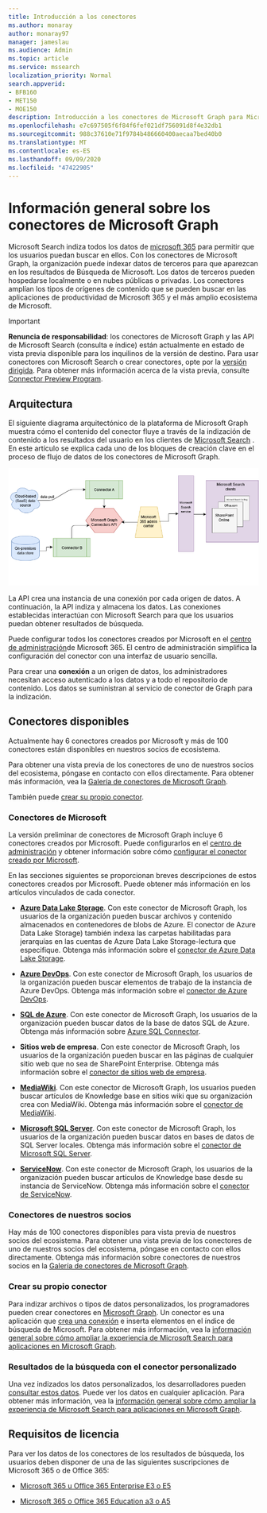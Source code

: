```yaml
---
title: Introducción a los conectores
ms.author: monaray
author: monaray97
manager: jameslau
ms.audience: Admin
ms.topic: article
ms.service: mssearch
localization_priority: Normal
search.appverid:
- BFB160
- MET150
- MOE150
description: Introducción a los conectores de Microsoft Graph para Microsoft Search
ms.openlocfilehash: e7c697505f6f84f6fef021df756091d8f4e32db1
ms.sourcegitcommit: 988c37610e71f9784b486660400aecaa7bed40b0
ms.translationtype: MT
ms.contentlocale: es-ES
ms.lasthandoff: 09/09/2020
ms.locfileid: "47422905"
---
```

# <a name="overview-of-microsoft-graph-connectors"></a>Información general sobre los conectores de Microsoft Graph

Microsoft Search indiza todos los datos de [microsoft 365](https://www.microsoft.com/microsoft-365) para permitir que los usuarios puedan buscar en ellos. Con los conectores de Microsoft Graph, la organización puede indexar datos de terceros para que aparezcan en los resultados de Búsqueda de Microsoft. Los datos de terceros pueden hospedarse localmente o en nubes públicas o privadas. Los conectores amplían los tipos de orígenes de contenido que se pueden buscar en las aplicaciones de productividad de Microsoft 365 y el más amplio ecosistema de Microsoft.

> [!IMPORTANT]
> **Renuncia de responsabilidad**: los conectores de Microsoft Graph y las API de Microsoft Search (consulta e índice) están actualmente en estado de vista previa disponible para los inquilinos de la versión de destino. Para usar conectores con Microsoft Search o crear conectores, opte por la [versión dirigida](https://docs.microsoft.com/office365/admin/manage/release-options-in-office-365?view=o365-worldwide). Para obtener más información acerca de la vista previa, consulte [Connector Preview Program](connectors-preview.md).

## <a name="architecture"></a>Arquitectura

El siguiente diagrama arquitectónico de la plataforma de Microsoft Graph muestra cómo el contenido del conector fluye a través de la indización de contenido a los resultados del usuario en los clientes de [Microsoft Search](https://docs.microsoft.com/microsoftsearch/overview-microsoft-search) . En este artículo se explica cada uno de los bloques de creación clave en el proceso de flujo de datos de los conectores de Microsoft Graph.

![Diagrama: los conectores extraen los datos locales y basados en la nube y los indiza la API de búsqueda de Microsoft y, a continuación, el servicio de Microsoft Search entrega los resultados a los usuarios.](media/highlevel-connectors_FINAL.png)

La API crea una instancia de una conexión por cada origen de datos. A continuación, la API indiza y almacena los datos. Las conexiones establecidas interactúan con Microsoft Search para que los usuarios puedan obtener resultados de búsqueda.

Puede configurar todos los conectores creados por Microsoft en el [centro de administración](https://admin.microsoft.com)de Microsoft 365. El centro de administración simplifica la configuración del conector con una interfaz de usuario sencilla.

Para crear una **conexión** a un origen de datos, los administradores necesitan acceso autenticado a los datos y a todo el repositorio de contenido. Los datos se suministran al servicio de conector de Graph para la indización.

## <a name="available-connectors"></a>Conectores disponibles

Actualmente hay 6 conectores creados por Microsoft y más de 100 conectores están disponibles en nuestros socios de ecosistema.

Para obtener una vista previa de los conectores de uno de nuestros socios del ecosistema, póngase en contacto con ellos directamente. Para obtener más información, vea la [Galería de conectores de Microsoft Graph](connectors-gallery.md).

También puede [crear su propio conector](https://docs.microsoft.com/graph/search-concept-overview).

### <a name="connectors-by-microsoft"></a>Conectores de Microsoft

La versión preliminar de conectores de Microsoft Graph incluye 6 conectores creados por Microsoft. Puede configurarlos en el [centro de administración](https://admin.microsoft.com) y obtener información sobre cómo [configurar el conector creado por Microsoft](configure-connector.md).

En las secciones siguientes se proporcionan breves descripciones de estos conectores creados por Microsoft. Puede obtener más información en los artículos vinculados de cada conector.

- **[Azure Data Lake Storage](https://docs.microsoft.com/azure/storage/blobs/data-lake-storage-introduction)**. Con este conector de Microsoft Graph, los usuarios de la organización pueden buscar archivos y contenido almacenados en contenedores de blobs de Azure. El conector de Azure Data Lake Storage) también indexa las carpetas habilitadas para jerarquías en las cuentas de Azure Data Lake Storage-lectura que especifique.
Obtenga más información sobre el [conector de Azure Data Lake Storage](azure-data-lake-connector.md).

- **[Azure DevOps](https://azure.microsoft.com/services/devops)**. Con este conector de Microsoft Graph, los usuarios de la organización pueden buscar elementos de trabajo de la instancia de Azure DevOps.
Obtenga más información sobre el [conector de Azure DevOps](azure-devops-connector.md).

- **[SQL de Azure](https://azure.microsoft.com/services/sql-database)**. Con este conector de Microsoft Graph, los usuarios de la organización pueden buscar datos de la base de datos SQL de Azure.
Obtenga más información sobre [Azure SQL Connector](MSSQL-connector.md).

- **Sitios web de empresa**. Con este conector de Microsoft Graph, los usuarios de la organización pueden buscar en las páginas de cualquier sitio web que no sea de SharePoint Enterprise.
Obtenga más información sobre el [conector de sitios web de empresa](enterprise-web-connector.md).

- **[MediaWiki](https://www.mediawiki.org/wiki/MediaWiki)**. Con este conector de Microsoft Graph, los usuarios pueden buscar artículos de Knowledge base en sitios wiki que su organización crea con MediaWiki.
Obtenga más información sobre el [conector de MediaWiki](mediawiki-connector.md).

- **[Microsoft SQL Server](https://www.microsoft.com/sql-server/sql-server-2017)**. Con este conector de Microsoft Graph, los usuarios de la organización pueden buscar datos en bases de datos de SQL Server locales.
Obtenga más información sobre el [conector de Microsoft SQL Server](MSSQL-connector.md).

- **[ServiceNow](https://www.servicenow.com)**. Con este conector de Microsoft Graph, los usuarios de la organización pueden buscar artículos de Knowledge base desde su instancia de ServiceNow.
Obtenga más información sobre el [conector de ServiceNow](servicenow-connector.md).

### <a name="connectors-from-our-partners"></a>Conectores de nuestros socios

Hay más de 100 conectores disponibles para vista previa de nuestros socios del ecosistema. Para obtener una vista previa de los conectores de uno de nuestros socios del ecosistema, póngase en contacto con ellos directamente.
Obtenga más información sobre conectores de nuestros socios en la [Galería de conectores de Microsoft Graph](connectors-gallery.md).

### <a name="build-your-own-connector"></a>Crear su propio conector

Para indizar archivos o tipos de datos personalizados, los programadores pueden crear conectores en [Microsoft Graph](https://developer.microsoft.com/graph/). Un conector es una aplicación que [crea una conexión](https://docs.microsoft.com/graph/search-index-manage-connections) e inserta elementos en el índice de búsqueda de Microsoft. Para obtener más información, vea la [información general sobre cómo ampliar la experiencia de Microsoft Search para aplicaciones en Microsoft Graph](https://docs.microsoft.com/graph/search-concept-overview).

### <a name="search-results-with-your-custom-built-connector"></a>Resultados de la búsqueda con el conector personalizado

Una vez indizados los datos personalizados, los desarrolladores pueden [consultar estos datos](https://docs.microsoft.com/graph/search-concept-custom-types). Puede ver los datos en cualquier aplicación. Para obtener más información, vea la [información general sobre cómo ampliar la experiencia de Microsoft Search para aplicaciones en Microsoft Graph](https://docs.microsoft.com/graph/search-concept-overview).

## <a name="license-requirements"></a>Requisitos de licencia

Para ver los datos de los conectores de los resultados de búsqueda, los usuarios deben disponer de una de las siguientes suscripciones de Microsoft 365 o de Office 365:

- [Microsoft 365 u Office 365 Enterprise E3 o E5](https://www.microsoft.com/microsoft-365/compare-all-microsoft-365-plans)

- [Microsoft 365 o Office 365 Education a3 o A5](https://www.microsoft.com/microsoft-365/academic/compare-office-365-education-plans?activetab=tab:primaryr1)
